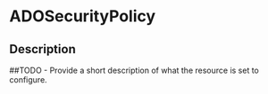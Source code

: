 
# ADOSecurityPolicy

## Description

##TODO - Provide a short description of what the resource is set to configure.
